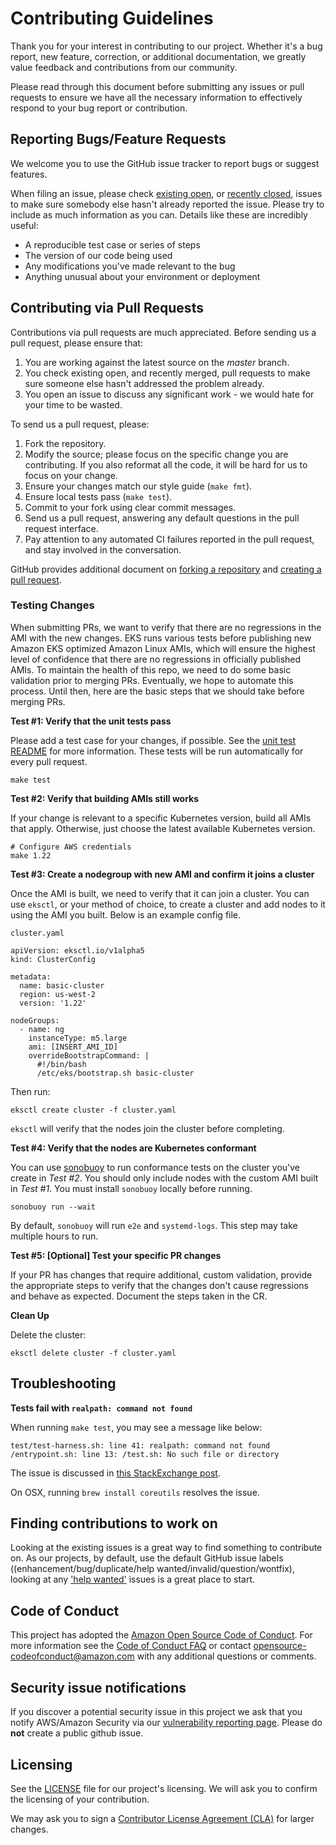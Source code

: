# Contributing Guidelines

Thank you for your interest in contributing to our project. Whether it's a bug report, new feature, correction, or additional
documentation, we greatly value feedback and contributions from our community.

Please read through this document before submitting any issues or pull requests to ensure we have all the necessary
information to effectively respond to your bug report or contribution.


## Reporting Bugs/Feature Requests

We welcome you to use the GitHub issue tracker to report bugs or suggest features.

When filing an issue, please check [existing open](https://github.com/aws-samples/amazon-eks-ami/issues), or [recently closed](https://github.com/aws-samples/amazon-eks-ami/issues?utf8=%E2%9C%93&q=is%3Aissue%20is%3Aclosed%20), issues to make sure somebody else hasn't already
reported the issue. Please try to include as much information as you can. Details like these are incredibly useful:

* A reproducible test case or series of steps
* The version of our code being used
* Any modifications you've made relevant to the bug
* Anything unusual about your environment or deployment


## Contributing via Pull Requests
Contributions via pull requests are much appreciated. Before sending us a pull request, please ensure that:

1. You are working against the latest source on the *master* branch.
2. You check existing open, and recently merged, pull requests to make sure someone else hasn't addressed the problem already.
3. You open an issue to discuss any significant work - we would hate for your time to be wasted.

To send us a pull request, please:

1. Fork the repository.
2. Modify the source; please focus on the specific change you are contributing. If you also reformat all the code, it will be hard for us to focus on your change.
3. Ensure your changes match our style guide (`make fmt`).
4. Ensure local tests pass (`make test`).
5. Commit to your fork using clear commit messages.
6. Send us a pull request, answering any default questions in the pull request interface.
7. Pay attention to any automated CI failures reported in the pull request, and stay involved in the conversation.

GitHub provides additional document on [forking a repository](https://help.github.com/articles/fork-a-repo/) and
[creating a pull request](https://help.github.com/articles/creating-a-pull-request/).

### Testing Changes

When submitting PRs, we want to verify that there are no regressions in the AMI with the new changes. EKS runs various tests before publishing new Amazon EKS optimized Amazon Linux AMIs, which will ensure the highest level of confidence that there are no regressions in officially published AMIs. To maintain the health of this repo, we need to do some basic validation prior to merging PRs. Eventually, we hope to automate this process. Until then, here are the basic steps that we should take before merging PRs.

**Test #1: Verify that the unit tests pass**

Please add a test case for your changes, if possible. See the [unit test README](https://github.com/awslabs/amazon-eks-ami/tree/master/test#readme) for more information. These tests will be run automatically for every pull request.

```
make test
```

**Test #2: Verify that building AMIs still works**

If your change is relevant to a specific Kubernetes version, build all AMIs that apply. Otherwise, just choose the latest available Kubernetes version.

```
# Configure AWS credentials
make 1.22
```

**Test #3: Create a nodegroup with new AMI and confirm it joins a cluster**

Once the AMI is built, we need to verify that it can join a cluster. You can use `eksctl`, or your method of choice, to create a cluster and add nodes to it using the AMI you built. Below is an example config file.

`cluster.yaml`

```
apiVersion: eksctl.io/v1alpha5
kind: ClusterConfig

metadata:
  name: basic-cluster
  region: us-west-2
  version: '1.22'

nodeGroups:
  - name: ng
    instanceType: m5.large
    ami: [INSERT_AMI_ID]
    overrideBootstrapCommand: |
      #!/bin/bash
      /etc/eks/bootstrap.sh basic-cluster
```

Then run:

```
eksctl create cluster -f cluster.yaml
```

`eksctl` will verify that the nodes join the cluster before completing.

**Test #4: Verify that the nodes are Kubernetes conformant**

You can use [sonobuoy](https://sonobuoy.io/) to run conformance tests on the cluster you've create in *Test #2*. You should only include nodes with the custom AMI built in *Test #1*. You must install `sonobuoy` locally before running.

```
sonobuoy run --wait
```

By default, `sonobuoy` will run `e2e` and `systemd-logs`. This step may take multiple hours to run.

**Test #5: [Optional] Test your specific PR changes**

If your PR has changes that require additional, custom validation, provide the appropriate steps to verify that the changes don't cause regressions and behave as expected. Document the steps taken in the CR.

**Clean Up**

Delete the cluster:

```
eksctl delete cluster -f cluster.yaml
```

## Troubleshooting

**Tests fail with `realpath: command not found`**

When running `make test`, you may see a message like below:

```
test/test-harness.sh: line 41: realpath: command not found
/entrypoint.sh: line 13: /test.sh: No such file or directory
```

The issue is discussed in [this StackExchange post](https://unix.stackexchange.com/questions/101080/realpath-command-not-found).

On OSX, running `brew install coreutils` resolves the issue.

## Finding contributions to work on
Looking at the existing issues is a great way to find something to contribute on. As our projects, by default, use the default GitHub issue labels ((enhancement/bug/duplicate/help wanted/invalid/question/wontfix), looking at any ['help wanted'](https://github.com/aws-samples/amazon-eks-ami/labels/help%20wanted) issues is a great place to start.


## Code of Conduct
This project has adopted the [Amazon Open Source Code of Conduct](https://aws.github.io/code-of-conduct).
For more information see the [Code of Conduct FAQ](https://aws.github.io/code-of-conduct-faq) or contact
opensource-codeofconduct@amazon.com with any additional questions or comments.


## Security issue notifications
If you discover a potential security issue in this project we ask that you notify AWS/Amazon Security via our [vulnerability reporting page](http://aws.amazon.com/security/vulnerability-reporting/). Please do **not** create a public github issue.


## Licensing

See the [LICENSE](https://github.com/aws-samples/amazon-eks-ami/blob/master/LICENSE) file for our project's licensing. We will ask you to confirm the licensing of your contribution.

We may ask you to sign a [Contributor License Agreement (CLA)](http://en.wikipedia.org/wiki/Contributor_License_Agreement) for larger changes.
